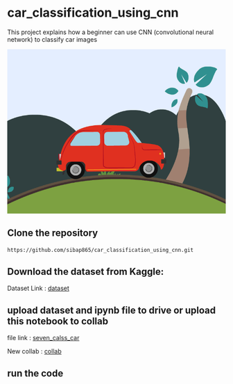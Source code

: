 # car_classification_using_cnn
This project explains how a beginner can use CNN (convolutional neural network) to classify  car images


![alt text](https://github.com/sibap865/datasets-for-project/blob/main/screenshots/car.gif)


## Clone the repository

```bash
https://github.com/sibap865/car_classification_using_cnn.git
```
## Download the dataset from Kaggle:

Dataset Link : [dataset](https://www.kaggle.com/datasets/kshitij192/cars-image-dataset)

## upload dataset and ipynb file to drive or  upload this notebook to collab 

file link : [seven_calss_car](https://github.com/sibap865/car_classification_using_cnn/blob/main/seven_calss_cars.ipynb)

New collab : [collab](https://colab.research.google.com/)

## run the code 

